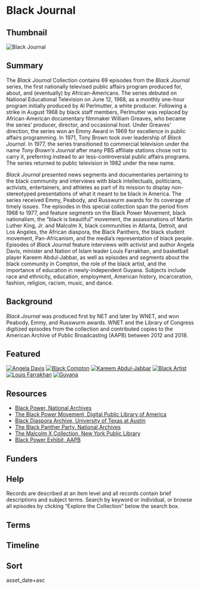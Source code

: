 # Black Journal

## Thumbnail

![Black Journal](https://s3.amazonaws.com/americanarchive.org/special-collections/blackjournal.png "Black Journal") 

## Summary

The <em>Black Journal</em> Collection contains 69 episodes from the <em>Black Journal</em> series, the first nationally televised public affairs program produced for, about, and (eventually) by African-Americans. The series debuted on National Educational Television on June 12, 1968, as a monthly one-hour program initially produced by Al Perlmutter, a white producer. Following a strike in August 1968 by black staff members, Perlmutter was replaced by African-American documentary filmmaker William Greaves, who became the series’ producer, director, and occasional host. Under Greaves’ direction, the series won an Emmy Award in 1969 for excellence in public affairs programming. In 1971, Tony Brown took over leadership of <em>Black Journal</em>. In 1977, the series transitioned to commercial television under the name <em>Tony Brown’s Journal</em> after many PBS affiliate stations chose not to carry it, preferring instead to air less-controversial public affairs programs. The series returned to public television in 1982 under the new name. 

<em>Black Journal</em> presented news segments and documentaries pertaining to the black community and interviews with black intellectuals, politicians, activists, entertainers, and athletes as part of its mission to display non-stereotyped presentations of what it meant to be black in America. The series received Emmy, Peabody, and Russwurm awards for its coverage of timely issues. The episodes in this special collection span the period from 1968 to 1977, and feature segments on the Black Power Movement, black nationalism, the “black is beautiful” movement, the assassinations of Martin Luther King, Jr. and Malcolm X, black communities in Atlanta, Detroit, and Los Angeles, the African diaspora, the Black Panthers, the black student movement, Pan-Africanism, and the media’s representation of black people. Episodes of <em>Black Journal</em> feature interviews with activist and author Angela Davis, minister and Nation of Islam leader Louis Farrakhan, and basketball player Kareem Abdul-Jabbar, as well as episodes and segments about the black community in Compton, the role of the black artist, and the importance of education in newly-independent Guyana. Subjects include race and ethnicity, education, employment, American history, incarceration, fashion, religion, racism, music, and dance. 

## Background

<em>Black Journal</em> was produced first by NET and later by WNET, and won Peabody, Emmy, and Russwurm awards. WNET and the Library of Congress digitized episodes from the collection and contributed copies to the American Archive of Public Broadcasting (AAPB) between 2012 and 2018.

## Featured

[![Angela Davis](https://s3.amazonaws.com/americanarchive.org/special-collections/cpb-aacip_512-1v5bc3tn06.jpg)](/cpb-aacip_512-1v5bc3tn06)
[![Black Compton](https://s3.amazonaws.com/americanarchive.org/special-collections/cpb-aacip_512-wp9t14vt8n.jpg)](/catalog/cpb-aacip_512-wp9t14vt8n)
[![Kareem Abdul-Jabbar](https://s3.amazonaws.com/americanarchive.org/special-collections/cpb-aacip_512-154dn40k35.jpg)](/catalog/cpb-aacip_512-154dn40k35)
[![Black Artist](https://s3.amazonaws.com/americanarchive.org/special-collections/cpb-aacip_512-9z90864382.jpg)](/catalog/cpb-aacip_512-9z90864382)
[![Louis Farrakhan](https://s3.amazonaws.com/americanarchive.org/special-collections/cpb-aacip_512-bz6154fm6p.jpg)](/catalog/cpb-aacip_512-bz6154fm6p)
[![Guyana](https://s3.amazonaws.com/americanarchive.org/special-collections/cpb-aacip_512-9k45q4sh58.jpg)](/catalog/cpb-aacip_512-9k45q4sh58)

## Resources

- [Black Power, National Archives](https://www.archives.gov/research/african-americans/black-power)
- [The Black Power Movement, Digital Public Library of America](https://dp.la/primary-source-sets/the-black-power-movement)
- [Black Diaspora Archive, University of Texas at Austin](https://sites.utexas.edu/bda/collaborators/)
- [The Black Panther Party, National Archives](https://www.archives.gov/research/african-americans/black-power/black-panthers) 
- [The Malcolm X Collection, New York Public Library](http://archives.nypl.org/scm/21896)
- [Black Power Exhibit, AAPB](UPCOMING!)

## Funders

## Help

Records are described at an item level and all records contain brief descriptions and subject terms. Search by keyword or individual, or browse all episodes by clicking “Explore the Collection” below the search box. 

## Terms

## Timeline

## Sort

asset_date+asc
